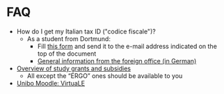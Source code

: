 # FAQ

* How do I get my Italian tax ID ("codice fiscale")?
  * As a student from Dortmund:
    * Fill [this form](https://consdortmund.esteri.it/wp-content/uploads/2023/04/richiesta\_codice\_fiscale\_2022.pdf) and send it to the e-mail address indicated on the top of the document
    * [General information from the foreign office (in German)](https://italien.diplo.de/it-de/service/07-KonsularinfoA-Z/-/1587096)
* [Overview of study grants and subsidies](https://www.unibo.it/en/study/study-grants-and-subsidies)
  * All except the “ERGO” ones should be available to you
* [Unibo Moodle: VirtuaLE](https://virtuale.unibo.it/)
